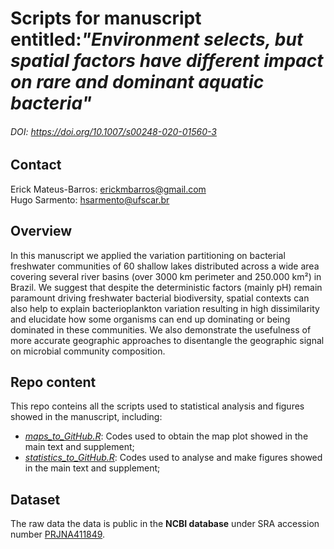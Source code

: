 # Scripts for manuscript entitled:_"Environment selects, but spatial factors have different impact on rare and dominant aquatic bacteria"_
###### DOI: https://doi.org/10.1007/s00248-020-01560-3



## Contact
Erick Mateus-Barros: erickmbarros@gmail.com  
Hugo Sarmento: hsarmento@ufscar.br


## Overview
In this manuscript we applied the variation partitioning on bacterial freshwater communities of 60 shallow lakes distributed across a wide area covering several river basins (over 3000 km perimeter and 250.000 km²) in Brazil. We suggest that despite the deterministic factors (mainly pH) remain paramount driving freshwater bacterial biodiversity, spatial contexts can also help to explain bacterioplankton variation resulting in high dissimilarity and elucidate how some organisms can end up dominating or being dominated in these communities. We also demonstrate the usefulness of more accurate geographic approaches to disentangle the geographic signal on microbial community composition.


## Repo content
This repo conteins all the scripts used to statistical analysis and figures showed in the manuscript, including:

* _[maps_to_GitHub.R](https://github.com/LMPB/Occupancy-Frequency-Distribution/blob/master/maps_to_GitHub.R)_: Codes used to obtain the map plot showed in the main text and supplement;
* _[statistics_to_GitHub.R]()_: Codes used to analyse and make figures showed in the main text and supplement;


## Dataset
The raw data the data is public in the __NCBI database__ under SRA accession number [PRJNA411849](https://www.ncbi.nlm.nih.gov/bioproject/411849).
